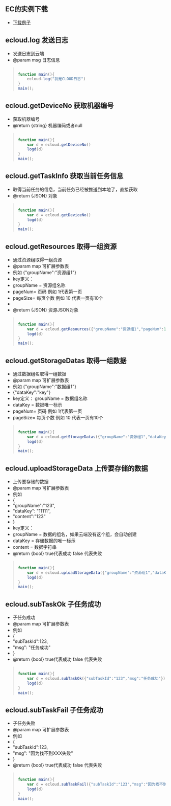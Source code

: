 ## EC的实例下载
- [下载例子]()

##  ecloud.log 发送日志
* 发送日志到云端
* @param msg 日志信息

> ```javascript
>     
> function main(){
>     ecloud.log("我是CLOUD日志")
> }
> main();
> ```


##  ecloud.getDeviceNo 获取机器编号
 * 获取机器编号
 * @return {string} 机器编码或者null

> ```javascript
>     
> function main(){
>     var d = ecloud.getDeviceNo()
>     logd(d)
> }
> main();
> ```

##  ecloud.getTaskInfo 获取当前任务信息
 * 取得当前任务的信息，当前任务已经被推送到本地了，直接获取
 * @return {JSON} 对象

> ```javascript
>     
> function main(){
>     var d = ecloud.getDeviceNo()
>     logd(d)
> }
> main();
> ```


##  ecloud.getResources 取得一组资源
 * 通过资源组取得一组资源
 * @param map 可扩展参数表
 *   例如 {"groupName":"资源组1"}
 *   key定义：
 *   groupName = 资源组名称
 *   pageNum= 页码 例如 1代表第一页
 *   pageSize= 每页个数 例如 10 代表一页有10个
 *
 * @return {JSON} 资源JSON对象

> ```javascript
>     
> function main(){
>     var d = ecloud.getResources({"groupName":"资源组1","pageNum":1,"pageSize":1000})
>     logd(d)
> }
> main();
> ```





##  ecloud.getStorageDatas 取得一组数据
 * 通过数据组名取得一组数据
 * @param map 可扩展参数表
 *   例如 {"groupName":"数据组1"}
 *   {"dataKey":"key"}
 *   key定义： groupName = 数据组名称
 *   dataKey = 数据唯一标示
 *   pageNum= 页码 例如 1代表第一页
 *   pageSize= 每页个数 例如 10 代表一页有10个

> ```javascript
>     
> function main(){
>     var d = ecloud.getStorageDatas({"groupName":"资源组1","dataKey":"111","pageNum":1,"pageSize":1000})
>     logd(d)
> }
> main();
> ```



##  ecloud.uploadStorageData 上传要存储的数据
 * 上传要存储的数据
 * @param map 可扩展参数表
 *   例如
 * {
 *   "groupName":"123",
 *	"dataKey": "11111",
 *  "content":"123"
 * }
 *   key定义：
 *   groupName = 数据的组名，如果云端没有这个组，会自动创建
 *   dataKey = 存储数据的唯一标示
 *   content = 数据字符串
 * @return {bool} true代表成功 false 代表失败

> ```javascript
>     
> function main(){
>     var d = ecloud.uploadStorageData({"groupName":"资源组1","dataKey":"111","content":"xxx"})
>     logd(d)
> }
> main();
> ```




##  ecloud.subTaskOk 子任务成功
* 子任务成功
 *  @param map 可扩展参数表
 *   例如
 * {
 *   "subTaskId":123,
 *	"msg": "任务成功"
 * }
 * @return {bool} true代表成功 false 代表失败

> ```javascript
>     
> function main(){
>     var d = ecloud.subTaskOk({"subTaskId":"123","msg":"任务成功"})
>     logd(d)
> }
> main();
> ```



##  ecloud.subTaskFail 子任务成功
 * 子任务失败
 *  @param map 可扩展参数表
 *   例如
 * {
 *   "subTaskId":123,
 *	 "msg": "因为找不到XXX失败"
 * }
 * @return {bool} true代表成功 false 代表失败

> ```javascript
>     
> function main(){
>     var d = ecloud.subTaskFail({"subTaskId":"123","msg":"因为找不到XXX失败"})
>     logd(d)
> }
> main();
> ```